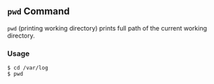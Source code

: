 ## `pwd` Command 
`pwd` (printing working directory) prints full path of the current working directory.
### Usage
    $ cd /var/log
    $ pwd